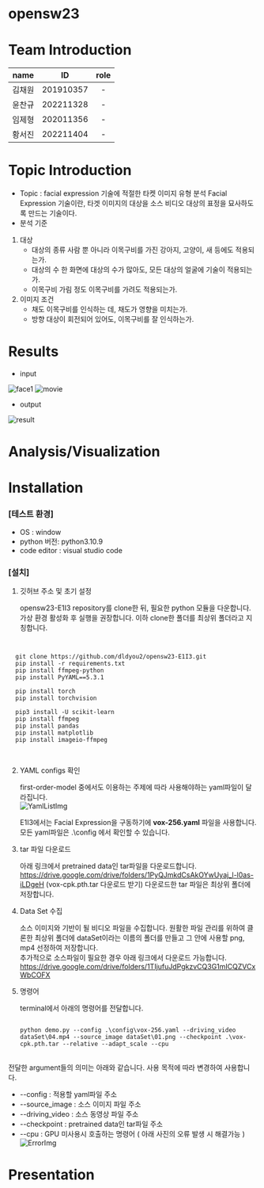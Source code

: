 # opensw23

# Team Introduction

|  name  |    ID     | role |
| :----: | :-------: | :--: |
| 김채원 | 201910357 |  -   |
| 윤찬규 | 202211328 |  -   |
| 임제형 | 202011356 |  -   |
| 황서진 | 202211404 |  -   |

# Topic Introduction

- Topic : facial expression 기술에 적절한 타켓 이미지 유형 분석
  Facial Expression 기술이란, 타겟 이미지의 대상을 소스 비디오 대상의 표정을 묘사하도록 만드는 기술이다.
- 분석 기준

1. 대상
   - 대상의 종류
     사람 뿐 아니라 이목구비를 가진 강아지, 고양이, 새 등에도 적용되는가.
   - 대상의 수
     한 화면에 대상의 수가 많아도, 모든 대상의 얼굴에 기술이 적용되는가.
   - 이목구비 가림 정도
     이목구비를 가려도 적용되는가.
2. 이미지 조건
   - 채도
     이목구비를 인식하는 데, 채도가 영향을 미치는가.
   - 방향
     대상이 회전되어 있어도, 이목구비를 잘 인식하는가.

# Results

- input

![face1](https://github.com/dldyou2/opensw23-E1I3/assets/76515856/e67187ef-fb41-48c5-9770-c89ac91fe319)
![movie](https://github.com/dldyou2/opensw23-E1I3/assets/76515856/72d54b9f-8ae6-4bdc-aaa2-2e31eeb4ceab)

- output

![result](https://github.com/dldyou2/opensw23-E1I3/assets/76515856/fa7893d7-46bf-436b-adac-46b33d556fe0)

# Analysis/Visualization

# Installation

### [테스트 환경]

- OS : window
- python 버전: python3.10.9
- code editor : visual studio code

### [설치]

1. 깃허브 주소 및 초기 설정

   opensw23-E1I3 repository를 clone한 뒤, 필요한 python 모듈을 다운합니다. 가상 환경 활성화 후 실행을 권장합니다. 이하 clone한 폴더를 최상위 폴더라고 지칭합니다.

<pre>
<code>

  git clone https://github.com/dldyou2/opensw23-E1I3.git
  pip install -r requirements.txt
  pip install ffmpeg-python
  pip install PyYAML==5.3.1

  pip install torch
  pip install torchvision

  pip3 install -U scikit-learn
  pip install ffmpeg
  pip install pandas
  pip install matplotlib
  pip install imageio-ffmpeg

</code>
</pre>

2. YAML configs 확인

   first-order-model 중에서도 이용하는 주제에 따라 사용해야하는 yaml파일이 달라집니다.  
   ![YamlListImg](https://github.com/dldyou2/opensw23-E1I3/blob/f8717260b81905717e92017534bc65b13ce9780d/yamlListImg.png)

   E1I3에서는 Facial Expression을 구동하기에 **vox-256.yaml** 파일을 사용합니다. 모든 yaml파일은 .\config 에서 확인할 수 있습니다.

3. tar 파일 다운로드

   아래 링크에서 pretrained data인 tar파일을 다운로드합니다.
   https://drive.google.com/drive/folders/1PyQJmkdCsAkOYwUyaj_l-l0as-iLDgeH (vox-cpk.pth.tar 다운로드 받기)
   다운로드한 tar 파일은 최상위 폴더에 저장합니다.

4. Data Set 수집

   소스 이미지와 기반이 될 비디오 파일을 수집합니다.
   원활한 파일 관리를 위하여 클론한 최상위 폴더에 dataSet이라는 이름의 폴더를 만들고 그 안에 사용할 png, mp4 선정하여 저장합니다.  
   추가적으로 소스파일이 필요한 경우 아래 링크에서 다운로드 가능합니다.  
   https://drive.google.com/drive/folders/1TIjufuJdPgkzvCQ3G1mICQZVCxWbCOFX

5. 명령어

   terminal에서 아래의 명령어를 전달합니다.
   <pre>
   <code>
   python demo.py --config .\config\vox-256.yaml --driving_video dataSet\04.mp4 --source_image dataSet\01.png --checkpoint .\vox-cpk.pth.tar --relative --adapt_scale --cpu
   </code>
   </pre>

전달한 argument들의 의미는 아래와 같습니다. 사용 목적에 따라 변경하여 사용합니다.

- --config : 적용할 yaml파일 주소
- --source_image : 소스 이미지 파일 주소
- --driving_video : 소스 동영상 파일 주소
- --checkpoint : pretrained data인 tar파일 주소
- --cpu : GPU 미사용시 호출하는 명령어 ( 아래 사진의 오류 발생 시 해결가능 )  
  ![ErrorImg](https://github.com/dldyou2/opensw23-E1I3/blob/f8717260b81905717e92017534bc65b13ce9780d/errorImg.png)

# Presentation
